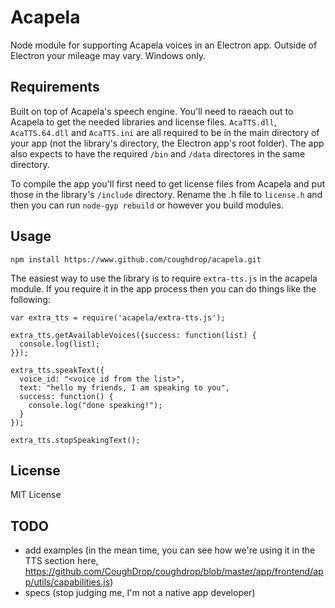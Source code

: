 # Acapela
Node module for supporting Acapela voices in an Electron app. Outside of Electron
your mileage may vary. Windows only.

## Requirements
Built on top of Acapela's speech engine. You'll
need to raeach out to Acapela to get the needed libraries and license
files. `AcaTTS.dll`, `AcaTTS.64.dll` and `AcaTTS.ini` are all required
to be in the main directory of your app (not the library's directory,
the Electron app's root folder). The app also expects to have 
the required `/bin` and `/data` directores in the same directory.

To compile the app you'll first need to get license files from Acapela
and put those in the library's `/include` directory. Rename the .h file
to `license.h` and then you can run `node-gyp rebuild` or however you
build modules.

## Usage

`npm install https://www.github.com/coughdrop/acapela.git`

The easiest way to use the library is to require `extra-tts.js` in the 
acapela module. If you require it in the app process then you can do things
like the following:

```
var extra_tts = require('acapela/extra-tts.js');

extra_tts.getAvailableVoices({success: function(list) {
  console.log(list);
}});

extra_tts.speakText({
  voice_id: "<voice id from the list>",
  text: "hello my friends, I am speaking to you",
  success: function() {
    console.log("done speaking!");
  }
});

extra_tts.stopSpeakingText();
```

## License
MIT License

## TODO
- add examples (in the mean time, you can see how we're using it in
the TTS section here, https://github.com/CoughDrop/coughdrop/blob/master/app/frontend/app/utils/capabilities.js)
- specs (stop judging me, I'm not a native app developer)
